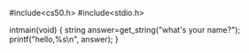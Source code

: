 #include<cs50.h>
#include<stdio.h>

intmain(void)
{
string answer=get_string("what's your name?");
printf("hello,%s\n", answer);
}
